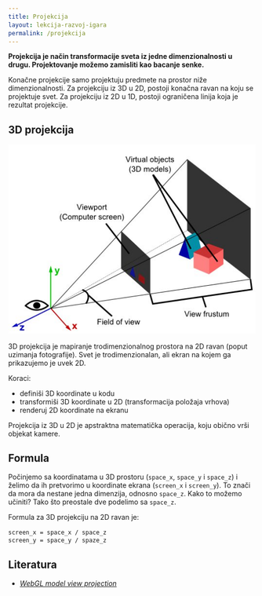 ```yaml
---
title: Projekcija
layout: lekcija-razvoj-igara
permalink: /projekcija
---
```


**Projekcija je način transformacije sveta iz jedne dimenzionalnosti u drugu. Projektovanje možemo zamisliti kao bacanje senke.**

Konačne projekcije samo projektuju predmete na prostor niže dimenzionalnosti. Za projekciju iz 3D u 2D, postoji konačna ravan na koju se projektuje svet. Za projekciju iz 2D u 1D, postoji ograničena linija koja je rezultat projekcije.

## 3D projekcija

![3d-projekcija](/images/razvoj-igara/3d-projekcija.jpg)

3D projekcija je mapiranje trodimenzionalnog prostora na 2D ravan (poput uzimanja fotografije). Svet je trodimenzionalan, ali ekran na kojem ga prikazujemo je uvek 2D.

Koraci:
* definiši 3D koordinate u kodu
* transformiši 3D koordinate u 2D (transformacija položaja vrhova)
* renderuj 2D koordinate na ekranu

Projekcija iz 3D u 2D je apstraktna matematička operacija, koju obično vrši objekat kamere.

## Formula

Počinjemo sa koordinatama u 3D prostoru (`space_x`, `space_y` i `space_z`) i želimo da ih pretvorimo u koordinate ekrana (`screen_x` i `screen_y`). To znači da mora da nestane jedna dimenzija, odnosno `space_z`. Kako to možemo učiniti? Tako što preostale dve podelimo sa `space_z`.

Formula za 3D projekciju na 2D ravan je:

```
screen_x = space_x / space_z
screen_y = space_y / spaze_z
```

## Literatura

- [*WebGL model view projection*](https://developer.mozilla.org/en-US/docs/Web/API/WebGL_API/WebGL_model_view_projection)
